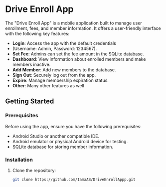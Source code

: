 # Drive Enroll App

The "Drive Enroll App" is a mobile application built to manage user enrollment, fees, and member information.
It offers a user-friendly interface with the following key features:

- **Login**: Access the app with the default credentials 
- (Username: Admin, Password: 1234567).
- **Set Fee**: Admins can set the fee amount in the SQLite database.
- **Dashboard**: View information about enrolled members and make members inactive.
- **Add Member**: Add new members to the database.
- **Sign Out**: Securely log out from the app.
- **Expire**: Manage membership expiration status.
- **Other**: Many other features as well

## Getting Started

### Prerequisites

Before using the app, ensure you have the following prerequisites:

- Android Studio or another compatible IDE.
- Android emulator or physical Android device for testing.
- SQLite database for storing member information.

### Installation

1. Clone the repository:

   ```sh
   git clone https://github.com/IamaAB/DriveEnrollAppp.git